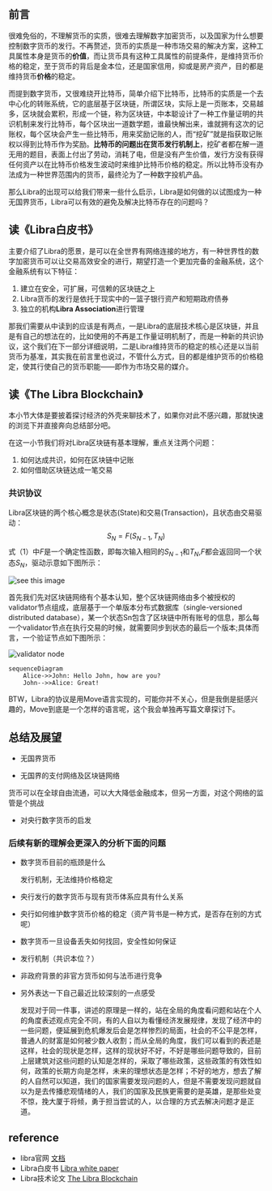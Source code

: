 ## 前言

很难免俗的，不理解货币的实质，很难去理解数字加密货币，以及国家为什么想要控制数字货币的发行。不再赘述，货币的实质是一种市场交易的解决方案，这种工具属性本身是货币的**价值**，而让货币具有这种工具属性的前提条件，是维持货币价格的稳定，至于货币的背后是金本位，还是国家信用，抑或是房产资产，目的都是维持货币**价格**的稳定。

而提到数字货币，又很难绕开比特币，简单介绍下比特币，比特币的实质是一个去中心化的转账系统，它的底层基于区块链，所谓区块，实际上是一页账本，交易越多，区块就会累积，形成一个链，称为区块链，中本聪设计了一种工作量证明的共识机制来发行比特币，每个区块出一道数学题，谁最快解出来，谁就拥有这次的记账权，每个区块会产生一些比特币，用来奖励记账的人，而“挖矿”就是指获取记账权以得到比特币作为奖励。**比特币的问题出在货币发行机制上**，挖矿者都在解一道无用的题目，表面上付出了劳动，消耗了电，但是没有产生价值，发行方没有获得任何资产以在比特币价格发生波动时来维护比特币价格的稳定。所以比特币没有办法成为一种世界范围内的货币，最终沦为了一种数字投机产品。

那么Libra的出现可以给我们带来一些什么启示，Libra是如何做的以试图成为一种无国界货币，Libra可以有效的避免及解决比特币存在的问题吗？

## 读《Libra白皮书》

主要介绍了Libra的愿景，是可以在全世界有网络连接的地方，有一种世界性的数字加密货币可以让交易高效安全的进行，期望打造一个更加完备的金融系统，这个金融系统有以下特征：

1. 建立在安全，可扩展，可信赖的区块链之上
2. Libra货币的发行是依托于现实中的一篮子银行资产和短期政府债券
3. 独立的机构**Libra Association**进行管理

那我们需要从中读到的应该是有两点，一是Libra的底层技术核心是区块链，并且是有自己的想法在的，比如使用的不再是工作量证明机制了，而是一种新的共识协议，这个我们在下一部分详细说明，二是Libra维持货币的稳定的核心还是以当前货币为基准，其实我在前言里也说过，不管什么方式，目的都是维护货币的价格稳定，使其行使自己的货币职能——即作为市场交易的媒介。

## 读《The Libra Blockchain》

本小节大体是要披着探讨经济的外壳来聊技术了，如果你对此不感兴趣，那就快速的浏览下并直接奔向总结部分吧。

在这一小节我们将对Libra区块链有基本理解，重点关注两个问题：

1. 如何达成共识，如何在区块链中记账
2. 如何借助区块链达成一笔交易



### 共识协议

Libra区块链的两个核心概念是状态(State)和交易(Transaction)，且状态由交易驱动：
$$
S_N=F(S_{N-1},T_N) \tag{1}
$$
式（1）中$F$是一个确定性函数，即每次输入相同的$S_{N-1}$和$T_N$,$F$都会返回同一个状态$S_N$，驱动示意如下图所示：

![see this image](https://developers.libra.org/docs/assets/illustrations/transactions.svg)



首先我们先对区块链网络有个基本认知，整个区块链网络由多个被授权的validator节点组成，底层基于一个单版本分布式数据库（single-versioned distributed database），某一个状态Sn包含了区块链中所有账号的信息，那么每一个validator节点在执行交易的时候，就需要同步到状态的最后一个版本;具体而言，一个验证节点如下图所示：

![validator node](https://developers.libra.org/docs/assets/illustrations/validator.svg)

```mermaid
sequenceDiagram
    Alice->>John: Hello John, how are you?
    John-->>Alice: Great!
```





BTW，Libra的协议是用Move语言实现的，可能你并不关心，但是我倒是挺感兴趣的，Move到底是一个怎样的语言呢，这个我会单独再写篇文章探讨下。



## 总结及展望

- 无国界货币

- 无国界的支付网络及区块链网络

货币可以在全球自由流通，可以大大降低金融成本，但另一方面，对这个网络的监管是个挑战

- 对央行数字货币的启发





### 后续有新的理解会更深入的分析下面的问题

- 数字货币目前的瓶颈是什么

  发行机制，无法维持价格稳定

- 央行发行的数字货币与现有货币体系应具有什么关系

- 央行如何维护数字货币价格的稳定（资产背书是一种方式，是否存在别的方式呢）

- 数字货币一旦设备丢失如何找回，安全性如何保证

- 发行机制（共识本位？）

- 非政府背景的非官方货币如何与法币进行竞争

- 另外表达一下自己最近比较深刻的一点感受

  发现对于同一件事，讲述的原理是一样的，站在全局的角度看问题和站在个人的角度表述观点完全不同，有的人自以为看懂经济发展规律，发现了经济中的一些问题，便延展到危机爆发后会是怎样惨烈的局面，社会的不公平是怎样，普通人的财富是如何被少数人收割；而从全局的角度，我们可以看到的表述是这样，社会的现状是怎样，这样的现状好不好，不好是哪些问题导致的，目前上层建筑对这些问题的认知是怎样的，采取了哪些政策，这些政策的有效性如何，政策的长期方向是怎样，未来的理想状态是怎样；不好的地方，想去了解的人自然可以知道，我们的国家需要发现问题的人，但是不需要发现问题就自以为是去传播悲观情绪的人，我们的国家及民族更需要的是英雄，是那些处变不惊，挽大厦于将倾，勇于担当尝试的人，以合理的方式去解决问题才是正道。

## reference

- libra官网 [文档](https://developers.libra.org/docs/welcome-to-libra)
- Libra白皮书 [Libra white paper](https://libra.org/en-US/white-paper/#introduction)
- Libra技术论文 [The Libra Blockchain](https://developers.libra.org/docs/the-libra-blockchain-paper)